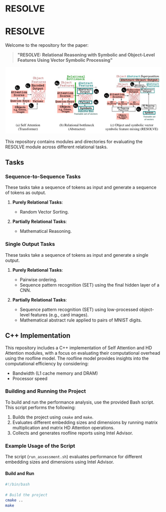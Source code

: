 # RESOLVE
# RESOLVE

Welcome to the repository for the paper:

> **"RESOLVE: Relational Reasoning with Symbolic and Object-Level Features Using Vector Symbolic Processing"**

![Architecture Diagram](image/resolve.png)

This repository contains modules and directories for evaluating the RESOLVE module across different relational tasks.

## Tasks

### Sequence-to-Sequence Tasks
These tasks take a sequence of tokens as input and generate a sequence of tokens as output.

1. **Purely Relational Tasks**:
   - Random Vector Sorting.

2. **Partially Relational Tasks**:
   - Mathematical Reasoning.

### Single Output Tasks
These tasks take a sequence of tokens as input and generate a single output.

1. **Purely Relational Tasks**:
   - Pairwise ordering.
   - Sequence pattern recognition (SET) using the final hidden layer of a CNN.

2. **Partially Relational Tasks**:
   - Sequence pattern recognition (SET) using low-processed object-level features (e.g., card images).
   - Mathematical abstract rule applied to pairs of MNIST digits.

## C++ Implementation

This repository includes a C++ implementation of Self Attention and HD Attention modules, with a focus on evaluating their computational overhead using the roofline model. The roofline model provides insights into the computational efficiency by considering:
- Bandwidth (L1 cache memory and DRAM)
- Processor speed

### Building and Running the Project
To build and run the performance analysis, use the provided Bash script. This script performs the following:

1. Builds the project using `cmake` and `make`.
2. Evaluates different embedding sizes and dimensions by running matrix multiplication and matrix HD Attention operations.
3. Collects and generates roofline reports using Intel Advisor.

### Example Usage of the Script

The script (`run_assessment.sh`) evaluates performance for different embedding sizes and dimensions using Intel Advisor.

#### Build and Run
```bash
#!/bin/bash

# Build the project
cmake ..
make
